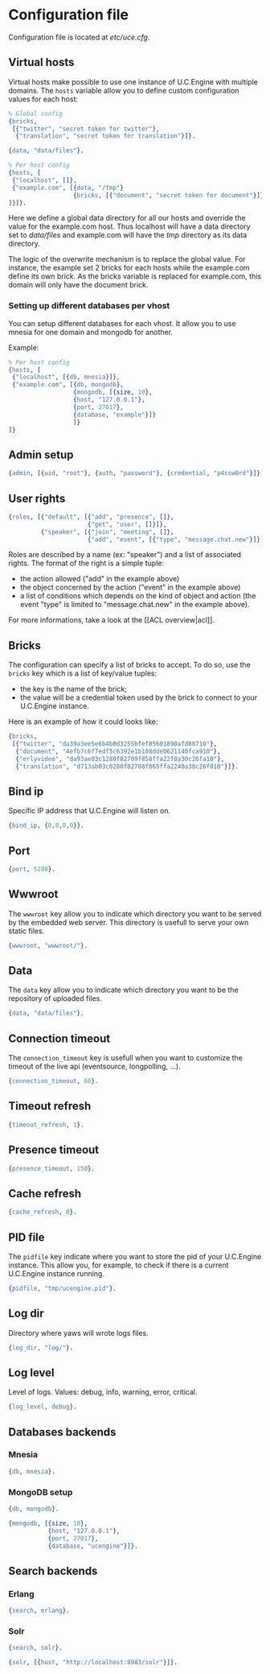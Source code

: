 # Configuration file

Configuration file is located at *etc/uce.cfg*.

## Virtual hosts

Virtual hosts make possible to use one instance of U.C.Engine with multiple domains.
The `hosts` variable allow you to define custom configuration values for each host:

```erlang
% Global config
{bricks,
 [{"twitter", "secret token for twitter"},
  {"translation", "secret token for translation"}]}.

{data, "data/files"}.

% Per host config
{hosts, [
 {"localhost", []},
 {"example.com", [{data, "/tmp"}
                  {bricks, [{"document", "secret token for document"}]}
]}]}.
```

Here we define a global data directory for all our hosts and override the value for
the example.com host. Thus localhost will have a data directory set to *data/files* and example.com will have the *tmp* directory as its data directory.

The logic of the overwrite mechanism is to replace the global value. For instance, the example set 2 bricks for each hosts while the example.com define its own brick.
As the bricks variable is replaced for example.com, this domain will only have the document brick.

### Setting up different databases per vhost

You can setup different databases for each vhost. It allow you to use mnesia for one domain and mongodb for another.

Example:

```erlang
% Per host config
{hosts, [
 {"localhost", [{db, mnesia}]},
 {"example.com", [{db, mongodb},
                  {mongodb, [{size, 10},
                  {host, "127.0.0.1"},
                  {port, 27017},
                  {database, "example"}]}
                  ]}
]}
```

## Admin setup

```erlang
{admin, [{uid, "root"}, {auth, "password"}, {credential, "p4ssw0rd"}]}.
```

## User rights

```erlang
{roles, [{"default", [{"add", "presence", []},
                      {"get", "user", []}]},
         {"speaker", [{"join", "meeting", []},
                      {"add", "event", [{"type", "message.chat.new"}]}]}]}.
```

Roles are described by a name (ex: "speaker") and a list of associated
rights. The format of the right is a simple tuple:

  - the action allowed ("add" in the example above)
  - the object concerned by the action ("event" in the example above)
  - a list of conditions which depends on the kind of object and
    action (the event "type" is limited to "message.chat.new" in the
    example above).

For more informations, take a look at the [[ACL overview|acl]].

## Bricks

The configuration can specify a list of bricks to accept.
To do so, use the `bricks` key which is a list of key/value tuples:

  - the key is the name of the brick;
  - the value will be a credential token used by the brick to connect to your U.C.Engine instance.

Here is an example of how it could looks like:

```erlang
{bricks,
 [{"twitter", "da39a3ee5e6b4b0d3255bfef85601890afd80710"},
  {"document", "4efb7c6f7edf5c6392e1b108dde0621140fca910"},
  {"erlyvideo", "da93ae03c1280f82709f858ffa22f0a30c26fa10"},
  {"translation", "d713ab03c0280f82708f865ffa2240a38c26f010"}]}.
```

## Bind ip

Specific IP address that U.C.Engine will listen on.

```erlang
{bind_ip, {0,0,0,0}}.
```

## Port

```erlang
{port, 5280}.
```

## Wwwroot

The `wwwroot` key allow you to indicate which directory you want to be served by the embedded web server.
This directory is usefull to serve your own static files.

```erlang
{wwwroot, "wwwroot/"}.
```

## Data

The `data` key allow you to indicate which directory you want to be the repository of uploaded files.

```erlang
{data, "data/files"}.
```

## Connection timeout

The `connection_timeout` key is usefull when you want to customize the timeout of the live api (eventsource, longpolling, ...).

```erlang
{connection_timeout, 60}.
```

## Timeout refresh

```erlang
{timeout_refresh, 1}.
```

## Presence timeout

```erlang
{presence_timeout, 150}.
```

## Cache refresh

```erlang
{cache_refresh, 0}.
```

## PID file

The `pidfile` key indicate where you want to store the pid of your U.C.Engine instance.
This allow you, for example, to check if there is a current U.C.Engine instance running.

```erlang
{pidfile, "tmp/ucengine.pid"}.
```

## Log dir

Directory where yaws will wrote logs files.

```erlang
{log_dir, "log/"}.
```

## Log level

Level of logs. Values: debug, info, warning, error, critical.

```erlang
{log_level, debug}.
```

## Databases backends

### Mnesia

```erlang
{db, mnesia}.
```

### MongoDB setup

```erlang
{db, mongodb}.

{mongodb, [{size, 10},
           {host, "127.0.0.1"},
           {port, 27017},
           {database, "ucengine"}]}.
```

## Search backends

### Erlang

```erlang
{search, erlang}.
```

### Solr

```erlang
{search, solr}.

{solr, [{host, "http://localhost:8983/solr"}]}.
```

